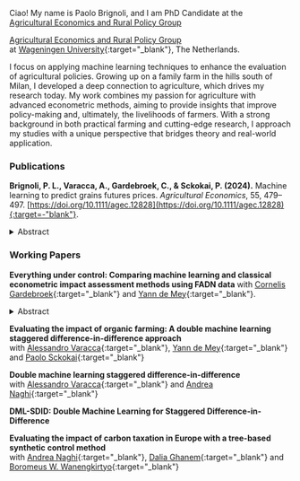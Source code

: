 Ciao! My name is Paolo Brignoli, and I am PhD Candidate at the
<a href="https://www.wur.nl/en/research-results/chair-groups/social-sciences/agricultural-economics-and-rural-policy-group.htm" style="font-size: inherit;display: block;" target="_blank">Agricultural Economics and Rural Policy Group</a>


[Agricultural Economics and Rural Policy Group](https://www.wur.nl/en/research-results/chair-groups/social-sciences/agricultural-economics-and-rural-policy-group.htm)  
 at [Wageningen University](https://www.wur.nl/){:target="_blank"}, The Netherlands.

I focus on applying machine learning techniques to enhance the evaluation of agricultural policies. Growing up on a family farm in the hills south of Milan, I developed a deep connection to agriculture, which drives my research today. My work combines my passion for agriculture with advanced econometric methods, aiming to provide insights that improve policy-making and, ultimately, the livelihoods of farmers. With a strong background in both practical farming and cutting-edge research, I approach my studies with a unique perspective that bridges theory and real-world application.

### Publications
<b>Brignoli, P. L., Varacca, A., Gardebroek, C., & Sckokai, P. (2024).</b> Machine learning to predict grains futures prices. *Agricultural Economics*, 55, 479–497. [https://doi.org/10.1111/agec.12828](https://doi.org/10.1111/agec.12828){:target=-"blank"}.
<details><summary><abstract>Abstract</abstract></summary> Accurate commodity price forecasts are crucial for stakeholders in agricultural supply chains. They support informed marketing decisions, risk management, and investment strategies. Machine learning methods have significant potential to provide accurate forecasts by maximizing out-of-sample accuracy. However, their inherent complexity makes it challenging to understand the appropriate data pre-processing steps to ensure proper functionality. This study compares the forecasting performance of Long Short-Term Memory Recurrent Neural Networks (LSTM-RNNs) with classical econometric time series models for corn futures prices. The study considers various combinations of data pre-processing techniques, variable clusters, and forecast horizons. Our results indicate that LSTM-RNNs consistently outperform classical methods, particularly for longer forecast horizons. In particular, our findings demonstrate that LSTM-RNNs are capable of automatically handling structural breaks, resulting in more accurate forecasts when trained on datasets that include such shocks. However, in our setting, LSTM-RNNs struggle to deal with seasonality and trend components, necessitating specific data pre-processing procedures for their removal. </details>


### Working Papers
<b>Everything under control: Comparing machine learning and classical econometric impact assessment methods using FADN data</b>
with [Cornelis Gardebroek](https://www.wur.nl/en/persons/koos-gardebroek.htm){:target="_blank"} and [Yann de Mey](https://www.wur.nl/es/persons/yann-de-mey.htm){:target="_blank"}. <details><summary><abstract>Abstract</abstract></summary> Machine learning (ML) methods have been proposed to improve the assessment of agricultural policies through enhanced causal inference. This study uses a simulation framework tailored to FADN data to scrutinize the performance of both ML and classical methods under diverse causal properties crucial for identification. Our findings reveal significant variations in performance across different treatment assignment rules, sample sizes, and causal properties. Notably, the Causal Forest method consistently outperforms others in retrieving the causal effect and accurately characterizing its heterogeneity. However, the data-driven approach of ML methods proves ineffective in selecting the correct set of controls and addressing latent confounding. </details>
  
<b>Evaluating the impact of organic farming: A double machine learning staggered difference-in-difference approach</b> \
with [Alessandro Varacca](https://publires.unicatt.it/en/persons/alessandro-varacca-2){:target="_blank"}, [Yann de Mey](https://www.wur.nl/es/persons/yann-de-mey.htm){:target="_blank"} and [Paolo Sckokai](https://docenti.unicatt.it/ppd2/en/docenti/03985/paolo-sckokai/profilo){:target="_blank"}

<b>Double machine learning staggered difference-in-difference</b> \
with [Alessandro Varacca](https://publires.unicatt.it/en/persons/alessandro-varacca-2){:target="_blank"} and [Andrea Naghi](https://sites.google.com/view/anaghi/home){:target="_blank"}

<b>DML-SDID: Double Machine Learning for Staggered Difference-in-Difference</b>

<b>Evaluating the impact of carbon taxation in Europe with a tree-based synthetic control method</b> \
with [Andrea Naghi](https://sites.google.com/view/anaghi/home){:target="_blank"}, [Dalia Ghanem](https://are.ucdavis.edu/people/faculty/dalia-ghanem/){:target="_blank"} and [Boromeus W. Wanengkirtyo](https://uk.linkedin.com/in/bwanengkirtyo){:target="_blank"}

